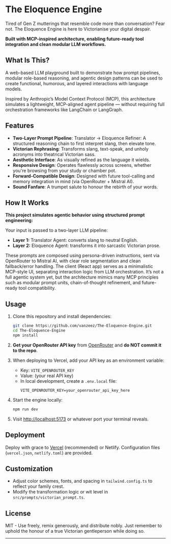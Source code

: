 # The Eloquence Engine

Tired of Gen Z mutterings that resemble code more than conversation? Fear not. The Eloquence Engine is here to Victorianise your digital despair.

**Built with MCP-inspired architecture, enabling future-ready tool integration and clean modular LLM workflows.**

## What Is This?

A web-based LLM playground built to demonstrate how prompt pipelines, modular role-based reasoning, and agentic design patterns can be used to create functional, humorous, and layered interactions with language models.

Inspired by Anthropic’s Model Context Protocol (MCP), this architecture simulates a lightweight, MCP-aligned agent pipeline — without requiring full orchestration frameworks like LangChain or LangGraph.

## Features

- **Two-Layer Prompt Pipeline**:
Translator → Eloquence Refiner: A structured reasoning chain to first interpret slang, then elevate tone.
- **Victorian Rephrasing**: Transforms slang, text-speak, and unholy acronyms into theatrical Victorian sass.
- **Aesthetic Interface**: As visually refined as the language it wields.
- **Responsive Design**: Operates flawlessly across screens, whether you're browsing from your study or chamber pot.
- **Forward-Compatible Design**: Designed with future tool-calling and memory integration in mind (via OpenRouter + Mistral AI).
- **Sound Fanfare**: A trumpet salute to honour the rebirth of your words.

## How It Works

**This project simulates agentic behavior using structured prompt engineering:**

Your input is passed to a two-layer LLM pipeline:
- **Layer 1:** Translator Agent: converts slang to neutral English.
- **Layer 2:** Eloquence Agent: transforms it into sarcastic Victorian prose.

These prompts are composed using persona-driven instructions, sent via OpenRouter to Mistral AI, with clear role segmentation and clean fallback/error handling.
The client (React app) serves as a minimalistic MCP-style UI, separating interaction logic from LLM orchestration.
It’s not a full agentic system yet, but the architecture mimics many MCP principles such as modular prompt units, chain-of-thought refinement, and future-ready tool compatibility.

## Usage

1. Clone this repository and install dependencies:
   ```bash
   git clone https://github.com/vanzeez/The-Eloquence-Engine.git
   cd The-Eloquence-Engine
   npm install
   ```

2. **Get your OpenRouter API key** from [OpenRouter](https://openrouter.ai/) and **do NOT commit it to the repo**.

3. When deploying to Vercel, add your API key as an environment variable:
   - Key: `VITE_OPENROUTER_KEY`
   - Value: (your real API key)
   - In local development, create a `.env.local` file:
     ```env
     VITE_OPENROUTER_KEY=your_openrouter_api_key_here
     ```

4. Start the engine locally:
   ```bash
   npm run dev
   ```

5. Visit [http://localhost:5173](http://localhost:5173) or whatever port your terminal reveals.

## Deployment

Deploy with grace to [Vercel](https://vercel.com/) (recommended) or Netlify. Configuration files (`vercel.json`, `netlify.toml`) are provided. 

## Customization

- Adjust color schemes, fonts, and spacing in `tailwind.config.ts` to reflect your family crest.
- Modify the transformation logic or wit level in `src/prompts/victorian_prompt.ts`.

## License

MIT - Use freely, remix generously, and distribute nobly. Just remember to uphold the honour of a true Victorian gentleperson while doing so.

---
